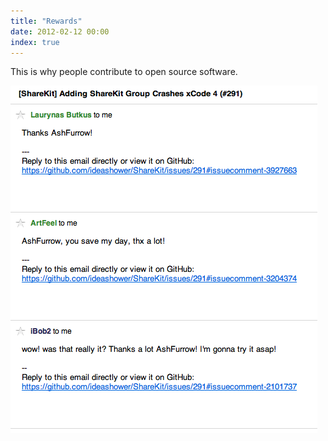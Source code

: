 ```yaml
---
title: "Rewards"
date: 2012-02-12 00:00
index: true
---
```


This is why people contribute to open source software.

 ![](/img/import/blog/2012/02/rewards/D44EF0D9370D4D9FB8AA25F4573EECFF.png)<!-- more -->
